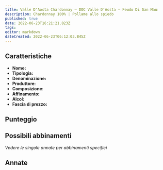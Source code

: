 ```yaml
---
title: Valle D'Aosta Chardonnay – DOC Valle D'Aosta – Feudo Di San Maurizio – Valle D'Aosta (IT) – 10-14€ – 2★-3★
description: Chardonnay 100% | Pollame allo spiedo
published: true
date: 2022-06-23T16:21:21.823Z
tags: 
editor: markdown
dateCreated: 2022-06-23T06:12:03.845Z
---
```


## Caratteristiche

-   **Nome:**
-   **Tipologia:**
-   **Denominazione:**
-   **Produttore:**
-   **Composizione:**
-   **Affinamento:**
-   **Alcol:**
-   **Fascia di prezzo:**

## Punteggio

## Possibili abbinamenti

*Vedere le singole annate per abbinamenti specifici*

## Annate